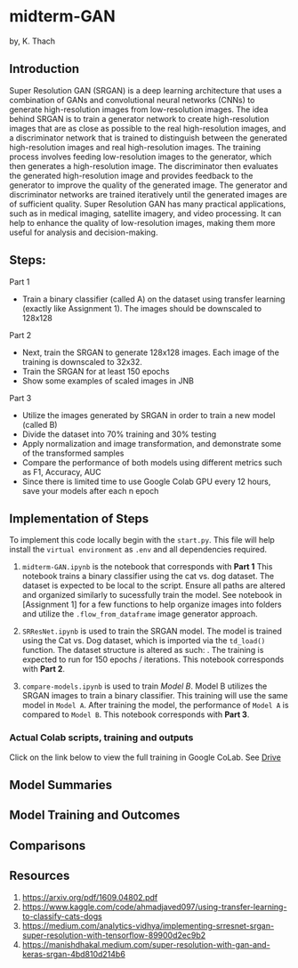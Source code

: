 # midterm-GAN
by, K. Thach

## Introduction 

Super Resolution GAN (SRGAN) is a deep learning architecture that uses a combination of GANs and convolutional neural networks (CNNs) to generate high-resolution images from low-resolution images. The idea behind SRGAN is to train a generator network to create high-resolution images that are as close as possible to the real high-resolution images, and a discriminator network that is trained to distinguish between the generated high-resolution images and real high-resolution images. The training process involves feeding low-resolution images to the generator, which then generates a high-resolution image. The discriminator then evaluates the generated high-resolution image and provides feedback to the generator to improve the quality of the generated image. The generator and discriminator networks are trained iteratively until the generated images are of sufficient quality. Super Resolution GAN has many practical applications, such as in medical imaging, satellite imagery, and video processing. It can help to enhance the quality of low-resolution images, making them more useful for analysis and decision-making.

## Steps:

Part 1

* Train a binary classifier (called A) on the dataset using transfer learning (exactly like Assignment 1). The images should be downscaled to 128x128

Part 2

* Next, train the SRGAN to generate 128x128 images. Each image of the training is downscaled to 32x32.
* Train the SRGAN for at least 150 epochs
* Show some examples of scaled images in JNB

Part 3 

* Utilize the images generated by SRGAN in order to train a new model (called B)
* Divide the dataset into 70% training and 30% testing
* Apply normalization and image transformation, and demonstrate some of the transformed samples
* Compare the performance of both models using different metrics such as F1, Accuracy, AUC
* Since there is limited time to use Google Colab GPU every 12 hours, save your models after each n epoch

## Implementation of Steps

To implement this code locally begin with the `start.py`. This file will help install the `virtual environment` as `.env` and all dependencies required. 

1. `midterm-GAN.ipynb` is the notebook that corresponds with **Part 1** 
    This notebook trains a binary classifier using the cat vs. dog dataset. The dataset is expected to be local to the script. Ensure all paths are altered and organized similarly to sucessfully train the model. See notebook in [Assignment 1] for a few functions to help organize images into folders and utilize the `.flow_from_dataframe` image generator approach. 

2. `SRResNet.ipynb` is used to train the SRGAN model. The model is trained using the Cat vs. Dog dataset, which is imported via the `td_load()` function. The dataset structure is altered as such: . The training is expected to run for 150 epochs / iterations. This notebook corresponds with **Part 2**.

3. `compare-models.ipynb` is used to train *Model B*. Model B utilizes the SRGAN images to train a binary classifier. This training will use the same model in `Model A`. After training the model, the performance of `Model A` is compared to `Model B`. This notebook corresponds with **Part 3**.

### Actual Colab scripts, training and outputs

Click on the link below to view the full training in Google CoLab. 
See [Drive](https://drive.google.com/drive/folders/10ctH-vA0Qny44CdsPiq4PfWyIhdpwddL?usp=sharing)

## Model Summaries


## Model Training and Outcomes


## Comparisons 

## Resources

1. https://arxiv.org/pdf/1609.04802.pdf 
2. https://www.kaggle.com/code/ahmadjaved097/using-transfer-learning-to-classify-cats-dogs
3. https://medium.com/analytics-vidhya/implementing-srresnet-srgan-super-resolution-with-tensorflow-89900d2ec9b2
4. https://manishdhakal.medium.com/super-resolution-with-gan-and-keras-srgan-4bd810d214b6